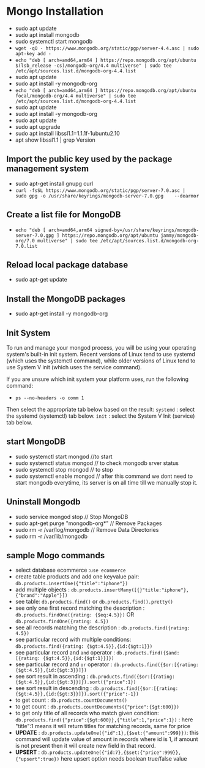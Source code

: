 # Mongo Installation

- sudo apt update
- sudo apt install mongodb
- sudo systemctl start mongodb
- `wget -qO - https://www.mongodb.org/static/pgp/server-4.4.asc | sudo apt-key add -`
- `echo "deb [ arch=amd64,arm64 ] https://repo.mongodb.org/apt/ubuntu $(lsb_release -cs)/mongodb-org/4.4 multiverse" | sudo tee /etc/apt/sources.list.d/mongodb-org-4.4.list`
- sudo apt update
- sudo apt install -y mongodb-org
- `echo "deb [ arch=amd64,arm64 ] https://repo.mongodb.org/apt/ubuntu focal/mongodb-org/4.4 multiverse" | sudo tee /etc/apt/sources.list.d/mongodb-org-4.4.list`
- sudo apt update
- sudo apt install -y mongodb-org
- sudo apt update
- sudo apt upgrade
- sudo apt install libssl1.1=1.1.1f-1ubuntu2.10
- apt show libssl1.1 | grep Version

## Import the public key used by the package management system

- sudo apt-get install gnupg curl
- `curl -fsSL https://www.mongodb.org/static/pgp/server-7.0.asc |    sudo gpg -o /usr/share/keyrings/mongodb-server-7.0.gpg    --dearmor`

## Create a list file for MongoDB

- `echo "deb [ arch=amd64,arm64 signed-by=/usr/share/keyrings/mongodb-server-7.0.gpg ] https://repo.mongodb.org/apt/ubuntu jammy/mongodb-org/7.0 multiverse" | sudo tee /etc/apt/sources.list.d/mongodb-org-7.0.list`

## Reload local package database

- sudo apt-get update

## Install the MongoDB packages

- sudo apt-get install -y mongodb-org

## Init System

To run and manage your mongod process, you will be using your operating system's built-in init system. Recent versions of Linux tend to use systemd (which uses the systemctl command), while older versions of Linux tend to use System V init (which uses the service command).

If you are unsure which init system your platform uses, run the following command:

- `ps --no-headers -o comm 1`

Then select the appropriate tab below based on the result:
 `systemd` : select the systemd (systemctl) tab below.
 `init` : select the System V Init (service) tab below.

## start MongoDB

- sudo systemctl start mongod //to start
- sudo systemctl status mongod // to check mongodb srver status
- sudo systemctl stop mongod // to stop
- sudo systemctl enable mongod // after this command we dont need to start mongodb everytime, its server is on all time till we manually stop it.

## Uninstall Mongodb

- sudo service mongod stop // Stop MongoDB
- sudo apt-get purge "mongodb-org*" // Remove Packages
- sudo rm -r /var/log/mongodb // Remove Data Directories
- sudo rm -r /var/lib/mongodb

## sample Mogo commands

- select database ecommerce :`use ecommerce`
- create table products and add one keyvalue pair: `db.products.insertOne({"title":"iphone"})`
- add multiple objects : `db.products.insertMany([{}"title:"iphone"},{"brand":"Apple"}])`
- see table: `db.products.find()` or `db.products.find().pretty()`
- see only one first record matching the description : `db.products.findOne({rating: {$eq:4.5}})` OR `db.products.findOne({rating: 4.5})`
- see all records matching the description : `db.products.find({rating: 4.5})`
- see particular record with multiple conditions: `db.products.find({rating: {$gt:4.5}},{id:{$gt:1}})`
- see particular record and `and` operator : `db.products.find({$and:[{rating: {$gt:4.5}},{id:{$gt:1}}]})`
- see particular record and `or` operator : `db.products.find({$or:[{rating: {$gt:4.5}},{id:{$gt:3}}]})`
- see sort result in ascending : `db.products.find({$or:[{rating: {$gt:4.5}},{id:{$gt:3}}]}).sort({"price":1})`
- see sort result in descending : `db.products.find({$or:[{rating: {$gt:4.5}},{id:{$gt:3}}]}).sort({"price":-1})`
- to get count : `db.products.countDocuments()`
- to get count : `db.products.countDocuments({"price":{$gt:600}})`
- to get only title of all records who match given condition: `db.products.find({"price":{$gt:600}},{"title":1,"price":1})` : here "title":1 means it will return titles for matching records, same for price
- **UPDATE** : `db.products.updateOne({"id":1},{$set:{"amount":999}})`: this command will update value of amount in records where id is 1, if amount is not present then it will create new field in that record.
- **UPSERT** : `db.products.updateOne({"id:7},{$set:{"price":999}},{"upsert":true})` here upsert option needs boolean true/false value
